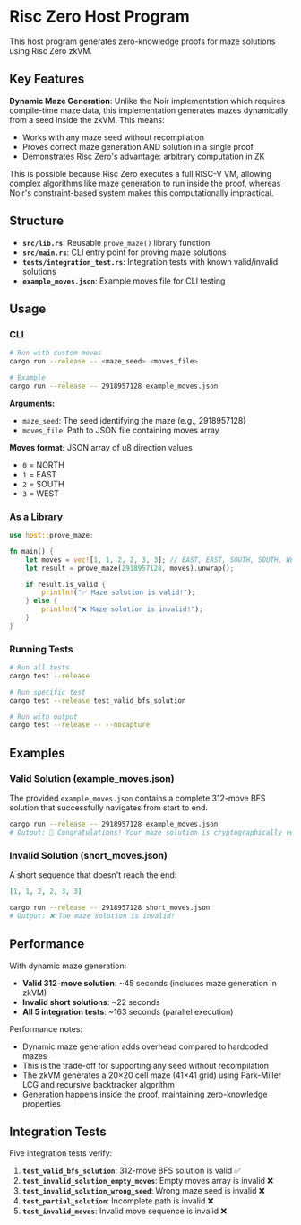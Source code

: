 # Risc Zero Host Program

This host program generates zero-knowledge proofs for maze solutions using Risc Zero zkVM.

## Key Features

**Dynamic Maze Generation**: Unlike the Noir implementation which requires compile-time maze data, this implementation generates mazes dynamically from a seed inside the zkVM. This means:
- Works with any maze seed without recompilation
- Proves correct maze generation AND solution in a single proof
- Demonstrates Risc Zero's advantage: arbitrary computation in ZK

This is possible because Risc Zero executes a full RISC-V VM, allowing complex algorithms like maze generation to run inside the proof, whereas Noir's constraint-based system makes this computationally impractical.

## Structure

- **`src/lib.rs`**: Reusable `prove_maze()` library function
- **`src/main.rs`**: CLI entry point for proving maze solutions
- **`tests/integration_test.rs`**: Integration tests with known valid/invalid solutions
- **`example_moves.json`**: Example moves file for CLI testing

## Usage

### CLI

```bash
# Run with custom moves
cargo run --release -- <maze_seed> <moves_file>

# Example
cargo run --release -- 2918957128 example_moves.json
```

**Arguments:**
- `maze_seed`: The seed identifying the maze (e.g., 2918957128)
- `moves_file`: Path to JSON file containing moves array

**Moves format:** JSON array of u8 direction values
- `0` = NORTH
- `1` = EAST
- `2` = SOUTH
- `3` = WEST

### As a Library

```rust
use host::prove_maze;

fn main() {
    let moves = vec![1, 1, 2, 2, 3, 3]; // EAST, EAST, SOUTH, SOUTH, WEST, WEST
    let result = prove_maze(2918957128, moves).unwrap();

    if result.is_valid {
        println!("✅ Maze solution is valid!");
    } else {
        println!("❌ Maze solution is invalid!");
    }
}
```

### Running Tests

```bash
# Run all tests
cargo test --release

# Run specific test
cargo test --release test_valid_bfs_solution

# Run with output
cargo test --release -- --nocapture
```

## Examples

### Valid Solution (example_moves.json)
The provided `example_moves.json` contains a complete 312-move BFS solution that successfully navigates from start to end.

```bash
cargo run --release -- 2918957128 example_moves.json
# Output: 🎊 Congratulations! Your maze solution is cryptographically verified!
```

### Invalid Solution (short_moves.json)
A short sequence that doesn't reach the end:

```json
[1, 1, 2, 2, 3, 3]
```

```bash
cargo run --release -- 2918957128 short_moves.json
# Output: ❌ The maze solution is invalid!
```

## Performance

With dynamic maze generation:
- **Valid 312-move solution**: ~45 seconds (includes maze generation in zkVM)
- **Invalid short solutions**: ~22 seconds
- **All 5 integration tests**: ~163 seconds (parallel execution)

Performance notes:
- Dynamic maze generation adds overhead compared to hardcoded mazes
- This is the trade-off for supporting any seed without recompilation
- The zkVM generates a 20×20 cell maze (41×41 grid) using Park-Miller LCG and recursive backtracker algorithm
- Generation happens inside the proof, maintaining zero-knowledge properties

## Integration Tests

Five integration tests verify:

1. **`test_valid_bfs_solution`**: 312-move BFS solution is valid ✅
2. **`test_invalid_solution_empty_moves`**: Empty moves array is invalid ❌
3. **`test_invalid_solution_wrong_seed`**: Wrong maze seed is invalid ❌
4. **`test_partial_solution`**: Incomplete path is invalid ❌
5. **`test_invalid_moves`**: Invalid move sequence is invalid ❌
